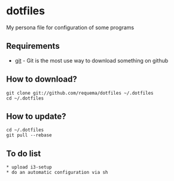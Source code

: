 # dotfiles
My persona file for configuration of some programs

## Requirements

* [git](https://git-scm.com/book/en/v2/Getting-Started-Installing-Git) - Git is 
the most use way to download something on github
  
## How to download?

    git clone git://github.com/requema/dotfiles ~/.dotfiles
    cd ~/.dotfiles

## How to update?

    cd ~/.dotfiles
    git pull --rebase

## To do list

    * upload i3-setup
    * do an automatic configuration via sh
